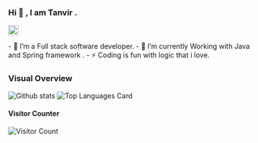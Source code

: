 ### Hi 👋 , I am Tanvir  .

<a href="http://stackoverflow.com/users/3409234/tanvirchowdhury">
  <img align="left" alt="Tanvir | StackOverflow" width="21px" src="https://github.com/stephsharp/badgeoverflow/blob/master/assets/images/badgeoverflow_logo.png"/>
</a>

<br>
<br>
- 🔭  I’m a Full stack software developer.
- 🌱  I’m currently Working with Java and Spring framework .
- ⚡  Coding is fun with logic that i love.


### Visual Overview<br>
![Github stats](https://github-readme-stats.vercel.app/api?username=tanvirgh&theme=vue&show_icons=true&count_private=true&hide=issues,contribs)
![Top Languages Card](https://github-readme-stats.vercel.app/api/top-langs/?username=tanvirgh&layout=compact)
<br>
#### Visitor Counter<br>
![Visitor Count](https://profile-counter.glitch.me/{tanvirgh}/count.svg)


